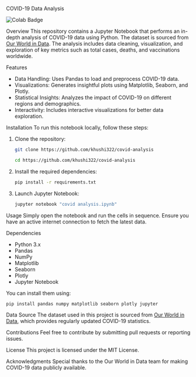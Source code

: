 COVID-19 Data Analysis

![Colab Badge](https://colab.research.google.com/assets/colab-badge.svg)

 Overview
This repository contains a Jupyter Notebook that performs an in-depth analysis of COVID-19 data using Python. The dataset is sourced from [Our World in Data](https://github.com/owid/covid-19-data). The analysis includes data cleaning, visualization, and exploration of key metrics such as total cases, deaths, and vaccinations worldwide.

 Features
- Data Handling: Uses Pandas to load and preprocess COVID-19 data.
- Visualizations: Generates insightful plots using Matplotlib, Seaborn, and Plotly.
- Statistical Insights: Analyzes the impact of COVID-19 on different regions and demographics.
- Interactivity: Includes interactive visualizations for better data exploration.

 Installation
To run this notebook locally, follow these steps:

1. Clone the repository:
   ```sh
   git clone https://github.com/khushi322/covid-analysis

   cd https://github.com/khushi322/covid-analysis

   ```
2. Install the required dependencies:
   ```sh
   pip install -r requirements.txt
   ```
3. Launch Jupyter Notebook:
   ```sh
   jupyter notebook "covid analysis.ipynb"
   ```

 Usage
Simply open the notebook and run the cells in sequence. Ensure you have an active internet connection to fetch the latest data.

 Dependencies
- Python 3.x
- Pandas
- NumPy
- Matplotlib
- Seaborn
- Plotly
- Jupyter Notebook

You can install them using:
```sh
pip install pandas numpy matplotlib seaborn plotly jupyter
```

 Data Source
The dataset used in this project is sourced from [Our World in Data](https://github.com/owid/covid-19-data), which provides regularly updated COVID-19 statistics.

 Contributions
Feel free to contribute by submitting pull requests or reporting issues.

 License
This project is licensed under the MIT License.

 Acknowledgments
Special thanks to the Our World in Data team for making COVID-19 data publicly available.

